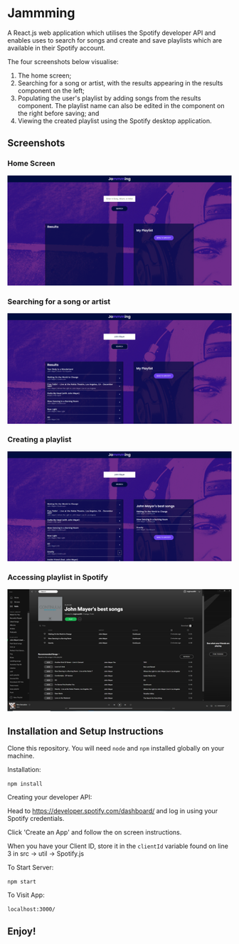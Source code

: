 # Jammming

A React.js web application which utilises the Spotify developer API and enables uses to search for songs and create and save playlists which are available in their Spotify account. 

The four screenshots below visualise:
   1) The home screen;
   2) Searching for a song or artist, with the results appearing in the results component on the left;
   3) Populating the user's playlist by adding songs from the results component. The playlist name can also be edited in the component on the right before saving; and
   4) Viewing the created playlist using the Spotify desktop application. 

## Screenshots

### Home Screen

![](/screenshots/home%20screen.PNG?raw=true "Home Screen")

### Searching for a song or artist

![](/screenshots/search.PNG?raw=true "Searching for a song or artist")

### Creating a playlist

![](/screenshots/create%20playlist.PNG?raw=true "Creating a playlist")

### Accessing playlist in Spotify

![](/screenshots/spotify.PNG?raw=true "Viewing playlist in Spotify")

## Installation and Setup Instructions

Clone this repository. You will need `node` and `npm` installed globally on your machine.

Installation:

`npm install`

Creating your developer API:

Head to https://developer.spotify.com/dashboard/ and log in using your Spotify credentials. 

Click 'Create an App' and follow the on screen instructions.

When you have your Client ID, store it in the `clientId` variable found on line 3 in src -> util -> Spotify.js

To Start Server:

`npm start`

To Visit App:

`localhost:3000/`

## Enjoy!
